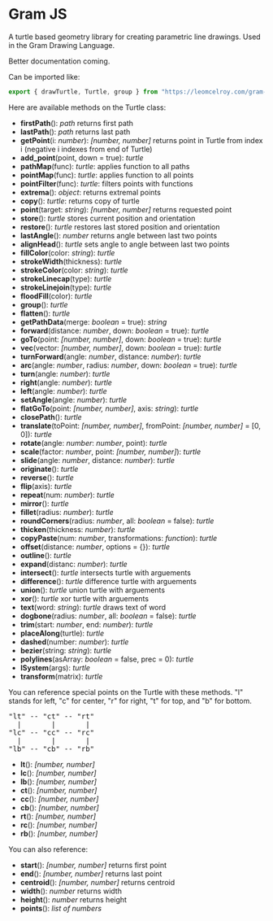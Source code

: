 # Gram JS

A turtle based geometry library for creating parametric line drawings. Used in the Gram Drawing Language.

Better documentation coming.

Can be imported like:

```javascript
export { drawTurtle, Turtle, group } from "https://leomcelroy.com/gram-js/exports.js";
```

Here are available methods on the Turtle class:

- **firstPath**(): *path* returns first path
- **lastPath**(): *path* returns last path
- **getPoint**(i: *number*): *[number, number]* returns point in Turtle from index i (negative i indexes from end of Turtle)
- **add_point**(point, down = true): *turtle*
- **pathMap**(func): *turtle*: applies function to all paths
- **pointMap**(func): *turtle*: applies function to all points
- **pointFilter**(func): *turtle*: filters points with functions
- **extrema**(): *object*: returns extremal points
- **copy**(): *turtle*: returns copy of turtle
- **point**(target: *string*): *[number, number]* returns requested point
- **store**(): *turtle* stores current position and orientation
- **restore**(): *turtle* restores last stored position and orientation
- **lastAngle**(): *number* returns angle between last two points
- **alignHead**(): *turtle* sets angle to angle between last two points
- **fillColor**(color: *string*): *turtle*
- **strokeWidth**(thickness): *turtle*
- **strokeColor**(color: *string*): *turtle*
- **strokeLinecap**(type): *turtle*
- **strokeLinejoin**(type): *turtle*
- **floodFill**(color): *turtle*
- **group**(): *turtle*
- **flatten**(): *turtle*
- **getPathData**(merge: *boolean* = true): *string*
- **forward**(distance: *number*, down: *boolean* = true): *turtle*
- **goTo**(point: *[number, number]*, down: *boolean* = true): *turtle*
- **vec**(vector: *[number, number]*, down: *boolean* = true): *turtle*
- **turnForward**(angle: *number*, distance: *number*): *turtle*
- **arc**(angle: *number*, radius: *number*, down: *boolean* = true): *turtle*
- **turn**(angle: *number*): *turtle*
- **right**(angle: *number*): *turtle*
- **left**(angle: *number*): *turtle*
- **setAngle**(angle: *number*): *turtle*
- **flatGoTo**(point: *[number, number]*, axis: *string*): *turtle*
- **closePath**(): *turtle*
- **translate**(toPoint: *[number, number]*, fromPoint: *[number, number]* = [0, 0]): *turtle*
- **rotate**(angle: *number*: *number*, point): *turtle*
- **scale**(factor: *number*, point: *[number, number]*): *turtle*
- **slide**(angle: *number*, distance: *number*): *turtle*
- **originate**(): *turtle*
- **reverse**(): *turtle*
- **flip**(axis): *turtle*
- **repeat**(num: *number*): *turtle*
- **mirror**(): *turtle*
- **fillet**(radius: *number*): *turtle*
- **roundCorners**(radius: *number*, all: *boolean* = false): *turtle*
- **thicken**(thickness: *number*): *turtle*
- **copyPaste**(num: *number*, transformations: *function*): *turtle*
- **offset**(distance: *number*, options = {}): *turtle*
- **outline**(): *turtle*
- **expand**(distanc: *number*): *turtle*
- **intersect**(): *turtle* intersects turtle with arguements
- **difference**(): *turtle* difference turtle with arguements
- **union**(): *turtle* union turtle with arguements
- **xor**(): *turtle* xor turtle with arguements
- **text**(word: *string*): *turtle* draws text of word
- **dogbone**(radius: *number*, all: *boolean* = false): *turtle*
- **trim**(start: *number*, end: *number*): *turtle*
- **placeAlong**(turtle): *turtle*
- **dashed**(number: *number*): *turtle*
- **bezier**(string: *string*): *turtle*
- **polylines**(asArray: *boolean* = false, prec = 0): *turtle*
- **lSystem**(args): *turtle*
- **transform**(matrix): *turtle*

You can reference special points on the Turtle with these methods. "l" stands for left, "c" for center, "r" for right, "t" for top, and "b" for bottom.

<pre>
"lt" -- "ct" -- "rt" 
  |       |       |  
"lc" -- "cc" -- "rc"   
  |       |       |  
"lb" -- "cb" -- "rb" 
</pre>

- **lt**(): *[number, number]*
- **lc**(): *[number, number]*
- **lb**(): *[number, number]*
- **ct**(): *[number, number]*
- **cc**(): *[number, number]*
- **cb**(): *[number, number]*
- **rt**(): *[number, number]*
- **rc**(): *[number, number]*
- **rb**(): *[number, number]*

You can also reference:

- **start**(): *[number, number]* returns first point
- **end**(): *[number, number]* returns last point
- **centroid**(): *[number, number]* returns centroid
- **width**(): *number* returns width
- **height**(): *number* returns height
- **points**(): *list of numbers*
